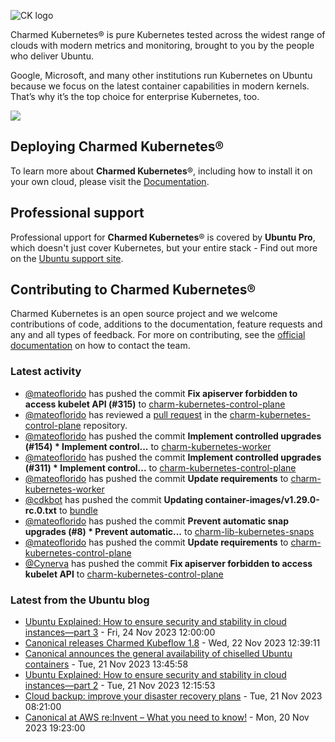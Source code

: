 ![CK logo](https://assets.ubuntu.com/v1/451d4cf4-Charmed+Kubernetes_RGB_onWhite_2022.svg)

Charmed Kubernetes® is pure Kubernetes tested across the widest range of clouds with modern metrics and monitoring, brought to you by the people who deliver Ubuntu.

Google, Microsoft, and many other institutions run Kubernetes on Ubuntu because we focus on the latest container capabilities in modern kernels. That’s why it’s the top choice for enterprise Kubernetes, too.

![](https://assets.ubuntu.com/v1/843c77b6-juju-at-a-glace.svg)

## Deploying Charmed Kubernetes®

To learn more about **Charmed Kubernetes**®, including how to install it on your own cloud, please visit the [Documentation][docs].

## Professional support

Professional upport for **Charmed Kubernetes**® is covered by **Ubuntu Pro**, which doesn't just cover Kubernetes, but your entire stack - Find out more on the [Ubuntu support site](https://ubuntu.com/support).

## Contributing to Charmed Kubernetes®

Charmed Kubernetes is an open source project and we welcome contributions of code, additions to the documentation, feature requests and any and all types of feedback. For more on contributing, see the [official documentation][get-in-touch] on how to contact the team.

<!-- LINKS -->
[docs]: https://ubuntu.com/kubernetes/docs
[get-in-touch]: https://ubuntu.com/kubernetes/docs/get-in-touch

### Latest activity

<!-- activity starts -->
 - [@mateoflorido](https://github.com/mateoflorido) has pushed the commit **Fix apiserver forbidden to access kubelet API (#315)** to [charm-kubernetes-control-plane](https://github.com/charmed-kubernetes/charm-kubernetes-control-plane)
 - [@mateoflorido](https://github.com/mateoflorido) has reviewed a [pull request](https://github.com/charmed-kubernetes/charm-kubernetes-control-plane/pull/315) in the [charm-kubernetes-control-plane](https://github.com/charmed-kubernetes/charm-kubernetes-control-plane) repository.
 - [@mateoflorido](https://github.com/mateoflorido) has pushed the commit **Implement controlled upgrades (#154)  * Implement control...** to [charm-kubernetes-worker](https://github.com/charmed-kubernetes/charm-kubernetes-worker)
 - [@mateoflorido](https://github.com/mateoflorido) has pushed the commit **Implement controlled upgrades (#311)  * Implement control...** to [charm-kubernetes-control-plane](https://github.com/charmed-kubernetes/charm-kubernetes-control-plane)
 - [@mateoflorido](https://github.com/mateoflorido) has pushed the commit **Update requirements** to [charm-kubernetes-worker](https://github.com/charmed-kubernetes/charm-kubernetes-worker)
 - [@cdkbot](https://github.com/cdkbot) has pushed the commit **Updating container-images/v1.29.0-rc.0.txt** to [bundle](https://github.com/charmed-kubernetes/bundle)
 - [@mateoflorido](https://github.com/mateoflorido) has pushed the commit **Prevent automatic snap upgrades (#8)  * Prevent automatic...** to [charm-lib-kubernetes-snaps](https://github.com/charmed-kubernetes/charm-lib-kubernetes-snaps)
 - [@mateoflorido](https://github.com/mateoflorido) has pushed the commit **Update requirements** to [charm-kubernetes-control-plane](https://github.com/charmed-kubernetes/charm-kubernetes-control-plane)
 - [@Cynerva](https://github.com/Cynerva) has pushed the commit **Fix apiserver forbidden to access kubelet API** to [charm-kubernetes-control-plane](https://github.com/charmed-kubernetes/charm-kubernetes-control-plane)
<!-- activity ends -->

<!-- roadmap starts -->

<!-- roadmap ends -->

### Latest from the Ubuntu blog

<!-- blog starts -->
* [Ubuntu Explained: How to ensure security and stability in cloud instances—part 3](https://ubuntu.com//blog/securing-multiple-ubuntu-instances-while-maximising-uptime) - Fri, 24 Nov 2023 12:00:00 
* [Canonical releases Charmed Kubeflow 1.8](https://ubuntu.com//blog/kubeflow-1-8-available) - Wed, 22 Nov 2023 12:39:11 
* [Canonical announces the general availability of chiselled Ubuntu containers](https://ubuntu.com//blog/chiselled-ubuntu-ga) - Tue, 21 Nov 2023 13:45:58 
* [Ubuntu Explained: How to ensure security and stability in cloud instances—part 2](https://ubuntu.com//blog/ubuntu-updates-best-practices-for-updating-your-instance) - Tue, 21 Nov 2023 12:15:53 
* [Cloud backup: improve your disaster recovery plans](https://ubuntu.com//blog/cloud-backup) - Tue, 21 Nov 2023 08:21:00 
* [Canonical at AWS re:Invent &#8211; What you need to know!](https://ubuntu.com//blog/canonical-at-aws-reinvent-what-you-need-to-know) - Mon, 20 Nov 2023 19:23:00 
<!-- blog ends -->
